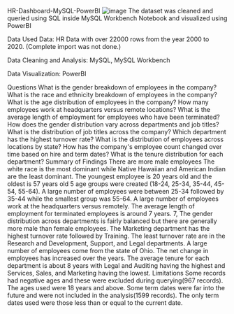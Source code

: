 HR-Dashboard-MySQL-PowerBI
![image](https://github.com/thisisrahulll/HR-analytics/assets/105283611/77a85613-9b05-441c-b539-2ab938e0aac5)
The dataset was cleaned and queried using SQL inside MySQL Workbench Notebook and visualized using PowerBI

Data Used Data: HR Data with over 22000 rows from the year 2000 to 2020. (Complete import was not done.)

Data Cleaning and Analysis: MySQL, MySQL Workbench

Data Visualization: PowerBI

Questions What is the gender breakdown of employees in the company? What is the race and ethnicity breakdown of employees in the company? What is the age distribution of employees in the company? How many employees work at headquarters versus remote locations? What is the average length of employment for employees who have been terminated? How does the gender distribution vary across departments and job titles? What is the distribution of job titles across the company? Which department has the highest turnover rate? What is the distribution of employees across locations by state? How has the company's employee count changed over time based on hire and term dates? What is the tenure distribution for each department? Summary of Findings There are more male employees The white race is the most dominant while Native Hawaiian and American Indian are the least dominant. The youngest employee is 20 years old and the oldest is 57 years old 5 age groups were created (18-24, 25-34, 35-44, 45-54, 55-64). A large number of employees were between 25-34 followed by 35-44 while the smallest group was 55-64. A large number of employees work at the headquarters versus remotely. The average length of employment for terminated employees is around 7 years. 7, The gender distribution across departments is fairly balanced but there are generally more male than female employees. The Marketing department has the highest turnover rate followed by Training. The least turnover rate are in the Research and Development, Support, and Legal departments. A large number of employees come from the state of Ohio. The net change in employees has increased over the years. The average tenure for each department is about 8 years with Legal and Auditing having the highest and Services, Sales, and Marketing having the lowest. Limitations Some records had negative ages and these were excluded during querying(967 records). The ages used were 18 years and above. Some term dates were far into the future and were not included in the analysis(1599 records). The only term dates used were those less than or equal to the current date.
